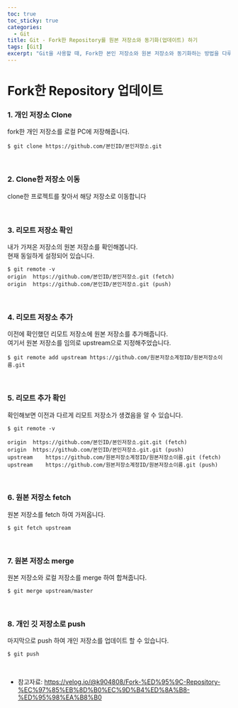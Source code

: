 ```yaml
---
toc: true
toc_sticky: true
categories:
  - Git
title: Git - Fork한 Repository를 원본 저장소와 동기화(업데이트) 하기  
tags: [Git]
excerpt: "Git을 사용할 때, Fork한 본인 저장소와 원본 저장소와 동기화하는 방법을 다루겠습니다."
---
```


# Fork한 Repository 업데이트

### 1. 개인 저장소 Clone

fork한 개인 저장소를 로컬 PC에 저장해줍니다.

```
$ git clone https://github.com/본인ID/본인저장소.git
```

<br>

### 2. Clone한 저장소 이동

clone한 프로젝트를 찾아서 해당 저장소로 이동합니다

<br>

### 3. 리모트 저장소 확인

내가 가져온 저장소의 원본 저장소를 확인해봅니다.  
현재 동일하게 설정되어 있습니다.

```
$ git remote -v
origin	https://github.com/본인ID/본인저장소.git (fetch)
origin	https://github.com/본인ID/본인저장소.git (push)
```

<br>

### 4. 리모트 저장소 추가

이전에 확인했던 리모트 저장소에 원본 저장소를 추가해줍니다.  
여기서 원본 저장소를 임의로 upstream으로 지정해주었습니다.

```
$ git remote add upstream https://github.com/원본저장소계정ID/원본저장소이름.git
```

<br>

### 5. 리모트 추가 확인

확인해보면 이전과 다르게 리모트 저장소가 생겼음을 알 수 있습니다.

```
$ git remote -v 
```

```
origin	https://github.com/본인ID/본인저장소.git.git (fetch)
origin	https://github.com/본인ID/본인저장소.git.git (push)
upstream	https://github.com/원본저장소계정ID/원본저장소이름.git (fetch)
upstream	https://github.com/원본저장소계정ID/원본저장소이름.git (push)
```

<br>

### 6. 원본 저장소 fetch

원본 저장소를 fetch 하여 가져옵니다.

```
$ git fetch upstream
```

<br>

### 7. 원본 저장소 merge

원본 저장소와 로컬 저장소를 merge 하여 합쳐줍니다.

```
$ git merge upstream/master
```

<br>

### 8. 개인 깃 저장소로 push

마지막으로 push 하여 개인 저장소를 업데이트 할 수 있습니다.

```
$ git push
```

<br>

- 참고자료: <https://velog.io/@k904808/Fork-%ED%95%9C-Repository-%EC%97%85%EB%8D%B0%EC%9D%B4%ED%8A%B8-%ED%95%98%EA%B8%B0>
